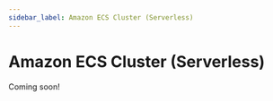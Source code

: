 ```yaml
---
sidebar_label: Amazon ECS Cluster (Serverless)
---
```


# Amazon ECS Cluster (Serverless)

Coming soon!
